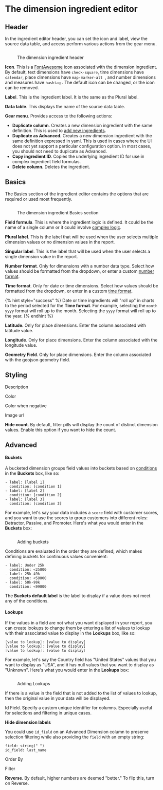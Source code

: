 # The dimension ingredient editor

## Header

In the ingredient editor header, you can set the icon and label, view the source data table, and access perform various actions from the gear menu.&#x20;

<figure><img src="../../../../.gitbook/assets/image (510).png" alt=""><figcaption><p>The dimension ingredient header</p></figcaption></figure>

**Icon**. This is a [FontAwesome](https://fontawesome.com/) icon associated with the dimension ingredient.  By default, text dimensions have `check-square`<img src="../../../../.gitbook/assets/check-square-solid.svg" alt="" data-size="line">, time dimensions have `calendar`<img src="../../../../.gitbook/assets/calendar-solid.svg" alt="" data-size="line">, place dimensions have `map-marker-alt` <img src="../../../../.gitbook/assets/map-marker-alt-solid.svg" alt="" data-size="line"> , and number dimensions and measures have `hashtag` <img src="../../../../.gitbook/assets/hashtag-solid.svg" alt="" data-size="line">. The default icon can be changed, or the icon can be removed.&#x20;

**Label**. This is the ingredient label. It is the same as the Plural label.&#x20;

**Data table**. This displays the name of the source data table.&#x20;

**Gear menu**. Provides access to the following actions:&#x20;

* **Duplicate column**. Creates a new dimension ingredient with the same definition. This is used to [add new ingredients](../adding-new-ingredients.md).&#x20;
* **Duplicate as Advanced**. Creates a new dimension ingredient with the same definition expressed in yaml. This is used in cases where the UI does not yet support a particular configuration option. In most cases, you should not need to duplicate as Advanced.
* **Copy ingredient ID**. Copies the underlying ingredient ID for use in complex ingredient field formulas.&#x20;
* **Delete column**. Deletes the ingredient.&#x20;

## Basics

The Basics section of the ingredient editor contains the options that are required or used most frequently.&#x20;

<figure><img src="../../../../.gitbook/assets/image (511).png" alt=""><figcaption><p>The dimension ingredient Basics section</p></figcaption></figure>

**Field formula**. This is where the ingredient logic is defined. It could be the name of a single column or it could involve [complex logic](../advanced-formulas.md).&#x20;

**Plural label**. This is the label that will be used when the user selects multiple dimension values or no dimension values in the report.&#x20;

**Singular label**. This is the label that will be used when the user selects a single dimension value in the report.&#x20;

**Number format**. Only for dimensions with a number data type. Select how values should be formatted from the dropdown, or enter a custom [number format](../ingredient-formats.md).&#x20;

**Time format**. Only for date or time dimensions. Select how values should be formatted from the dropdown, or enter in a custom [time format](../time-formats.md).&#x20;

{% hint style="success" %}
Date or time ingredients will "roll up" in charts to the period selected for the **Time format**. For example, selecting the `month yyyy` format will roll up to the month. Selecting the `yyyy` format will roll up to the year.&#x20;
{% endhint %}

**Latitude**. Only for place dimensions. Enter the column associated with latitude value.&#x20;

**Longitude**. Only for place dimensions. Enter the column associated with the longitude value.&#x20;

**Geometry Field**. Only for place dimensions. Enter the column associated with the geojson geometry field.&#x20;

## Styling

Description

Color

Color when negative

Image url

**Hide count**. By default, filter pills will display the count of distinct dimension values. Enable this option if you want to hide the count.&#x20;

## Advanced

#### Buckets

A bucketed dimension groups field values into buckets based on [conditions](../advanced-formulas.md#conditional-logic) in the **Buckets** box, like so:

```
- label: [label 1]
  condition: [condition 1]
- label: [label 2]
  condition: [condition 2]
- label: [label 3]
  condition: [condition 3]
```

For example, let's say your data includes a `score` field with customer scores, and you want to use the scores to group customers into different roles: Detractor, Passive, and Promoter. Here's what you would enter in the **Buckets** box:

<figure><img src="../../../../.gitbook/assets/image (566).png" alt=""><figcaption><p>Adding buckets</p></figcaption></figure>

Conditions are evaluated in the order they are defined, which makes defining buckets for continuous values convenient:&#x20;

```
- label: Under 25k
  condition: <25000
- label: 25k-49k
  condition: <50000
- label: 50k-99k
  condition: <99000
```

The **Buckets default label** is the label to display if a value does not meet any of the conditions.&#x20;

#### Lookups

If the values in a field are not what you want displayed in your report, you can create lookups to change them by entering a list of values to lookup with their associated value to display in the **Lookups** box, like so:

```
[value to lookup]: [value to display]
[value to lookup]: [value to display]
[value to lookup]: [value to display]
```

For example, let's say the Country field has "United States" values that you want to display as "USA", and it has null values that you want to display as "Unknown".  Here's what you would enter in the **Lookups** box:

<figure><img src="../../../../.gitbook/assets/image (521).png" alt=""><figcaption><p>Adding Lookups</p></figcaption></figure>

If there is a value in the field that is not added to the list of values to lookup, then the original value in your data will be displayed.&#x20;

Id Field. Specify a custom unique identifier for columns. Especially useful for selections and filtering in unique cases.&#x20;

**Hide dimension labels**

You could use `id_field` on an Advanced Dimension column to preserve selection filtering while also providing the `field` with an empty string:

```
field: string(" ")
id_field: last_name
```

Order By

Filter

**Reverse**. By default, higher numbers are deemed "better." To flip this, turn on Reverse.&#x20;

